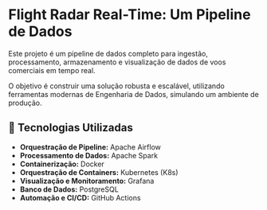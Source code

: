 # Flight Radar Real-Time: Um Pipeline de Dados

Este projeto é um pipeline de dados completo para ingestão, processamento, armazenamento e visualização de dados de voos comerciais em tempo real.

O objetivo é construir uma solução robusta e escalável, utilizando ferramentas modernas de Engenharia de Dados, simulando um ambiente de produção.

## 🚀 Tecnologias Utilizadas

- **Orquestração de Pipeline:** Apache Airflow
- **Processamento de Dados:** Apache Spark
- **Containerização:** Docker
- **Orquestração de Containers:** Kubernetes (K8s)
- **Visualização e Monitoramento:** Grafana
- **Banco de Dados:** PostgreSQL
- **Automação e CI/CD:** GitHub Actions
